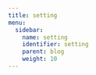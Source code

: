 ```yaml
---
title: setting
menu:
  sidebar:
    name: setting
    identifier: setting
    parent: blog
    weight: 10
---
```


